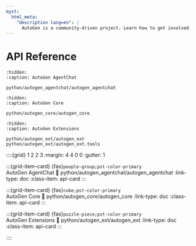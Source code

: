 ```yaml
---
myst:
  html_meta:
    "description lang=en": |
      AutoGen is a community-driven project. Learn how to get involved, contribute, and connect with the community.
---
```


<style>
.api-card {
  text-align: center;
  font-size: 1.2rem;
}

.api-card svg {
  font-size: 2rem;
}


</style>

# API Reference

```{toctree}
:hidden:
:caption: AutoGen AgentChat

python/autogen_agentchat/autogen_agentchat
```

```{toctree}
:hidden:
:caption: AutoGen Core

python/autogen_core/autogen_core
```

```{toctree}
:hidden:
:caption: AutoGen Extensions

python/autogen_ext/autogen_ext
python/autogen_ext/autogen_ext.tools
```

::::{grid} 1 2 2 3
:margin: 4 4 0 0
:gutter: 1

:::{grid-item-card} {fas}`people-group;pst-color-primary` <br> AutoGen AgentChat
:link: python/autogen_agentchat/autogen_agentchat
:link-type: doc
:class-item: api-card
:::

:::{grid-item-card} {fas}`cube;pst-color-primary` <br> AutoGen Core
:link: python/autogen_core/autogen_core
:link-type: doc
:class-item: api-card
:::

:::{grid-item-card} {fas}`puzzle-piece;pst-color-primary` <br> AutoGen Extensions
:link: python/autogen_ext/autogen_ext
:link-type: doc
:class-item: api-card
:::

::::

